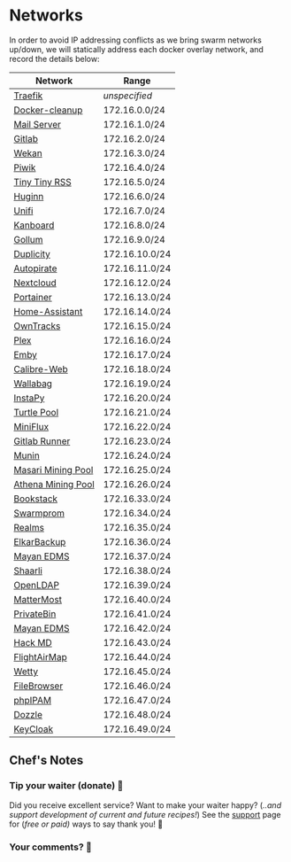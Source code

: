 # Networks

In order to avoid IP addressing conflicts as we bring swarm networks up/down, we will statically address each docker overlay network, and record the details below:

Network  | Range
--|--
[Traefik](https://geek-cookbook.funkypenguin.co.nz/ha-docker-swarm/traefik/)  | _unspecified_
[Docker-cleanup](https://geek-cookbook.funkypenguin.co.nz/ha-docker-swarm/docker-swarm-mode/#setup-automated-cleanup) | 172.16.0.0/24
[Mail Server](https://geek-cookbook.funkypenguin.co.nz/recipes/mail/)  | 172.16.1.0/24
[Gitlab](https://geek-cookbook.funkypenguin.co.nz/recipes/gitlab/) | 172.16.2.0/24
[Wekan](https://geek-cookbook.funkypenguin.co.nz/recipes/wekan/)  |  172.16.3.0/24
[Piwik](https://geek-cookbook.funkypenguin.co.nz/recipes/piwki/)  |  172.16.4.0/24
[Tiny Tiny RSS](https://geek-cookbook.funkypenguin.co.nz/recipes/tiny-tiny-rss/)  |  172.16.5.0/24
[Huginn](https://geek-cookbook.funkypenguin.co.nz/recipes/huginn/)  |  172.16.6.0/24
[Unifi](https://geek-cookbook.funkypenguin.co.nz/recipes/unifi/)  |  172.16.7.0/24
[Kanboard](https://geek-cookbook.funkypenguin.co.nz/recipes/kanboard/)  |  172.16.8.0/24
[Gollum](https://geek-cookbook.funkypenguin.co.nz/recipes/gollum/)  |  172.16.9.0/24
[Duplicity](https://geek-cookbook.funkypenguin.co.nz/recipes/duplicity/)  |  172.16.10.0/24
[Autopirate](https://geek-cookbook.funkypenguin.co.nz/recipes/autopirate/)  |  172.16.11.0/24
[Nextcloud](https://geek-cookbook.funkypenguin.co.nz/recipes/nextcloud/)  |  172.16.12.0/24
[Portainer](https://geek-cookbook.funkypenguin.co.nz/recipes/portainer/)  |  172.16.13.0/24
[Home-Assistant](https://geek-cookbook.funkypenguin.co.nz/recipes/home-assistant/)  |  172.16.14.0/24
[OwnTracks](https://geek-cookbook.funkypenguin.co.nz/recipes/owntracks/)  |  172.16.15.0/24
[Plex](https://geek-cookbook.funkypenguin.co.nz/recipes/plex/)  |  172.16.16.0/24
[Emby](https://geek-cookbook.funkypenguin.co.nz/recipes/emby/)  |  172.16.17.0/24
[Calibre-Web](https://geek-cookbook.funkypenguin.co.nz/recipes/calibre-web/)  |  172.16.18.0/24
[Wallabag](https://geek-cookbook.funkypenguin.co.nz/recipes/wallabag/)  |  172.16.19.0/24
[InstaPy](https://geek-cookbook.funkypenguin.co.nz/recipes/instapy/)  |  172.16.20.0/24
[Turtle Pool](https://geek-cookbook.funkypenguin.co.nz/recipes/turtle-pool/)  |  172.16.21.0/24
[MiniFlux](https://geek-cookbook.funkypenguin.co.nz/recipes/miniflux/)  |  172.16.22.0/24
[Gitlab Runner](https://geek-cookbook.funkypenguin.co.nz/recipes/gitlab-runner/)  |  172.16.23.0/24
[Munin](https://geek-cookbook.funkypenguin.co.nz/recipes/munin/)  |  172.16.24.0/24
[Masari Mining Pool](https://geek-cookbook.funkypenguin.co.nz/recipes/cryptonote-mining-pool/masari/)  |  172.16.25.0/24
[Athena Mining Pool](https://geek-cookbook.funkypenguin.co.nz/recipes/cryptonote-mining-pool/athena/)  |  172.16.26.0/24
[Bookstack](https://geek-cookbook.funkypenguin.co.nz/recipes/bookstack/)  |  172.16.33.0/24
[Swarmprom](https://geek-cookbook.funkypenguin.co.nz/recipes/swarmprom/)  |  172.16.34.0/24
[Realms](https://geek-cookbook.funkypenguin.co.nz/recipes/realms/)  |  172.16.35.0/24
[ElkarBackup](https://geek-cookbook.funkypenguin.co.nz/recipes/elkarbackp/)  |  172.16.36.0/24
[Mayan EDMS](https://geek-cookbook.funkypenguin.co.nz/recipes/realms/)  |  172.16.37.0/24
[Shaarli](https://geek-cookbook.funkypenguin.co.nz/recipes/shaarli/)  |  172.16.38.0/24
[OpenLDAP](https://geek-cookbook.funkypenguin.co.nz/recipes/openldap/)  |  172.16.39.0/24
[MatterMost](https://geek-cookbook.funkypenguin.co.nz/recipes/mattermost/)  |  172.16.40.0/24
[PrivateBin](https://geek-cookbook.funkypenguin.co.nz/recipes/privatebin/)  |  172.16.41.0/24
[Mayan EDMS](https://geek-cookbook.funkypenguin.co.nz/recipes/mayan-edms/)  |  172.16.42.0/24
[Hack MD](https://geek-cookbook.funkypenguin.co.nz/recipes/hackmd/)  |  172.16.43.0/24
[FlightAirMap](https://geek-cookbook.funkypenguin.co.nz/recipes/flightairmap/)  |172.16.44.0/24
[Wetty](https://geek-cookbook.funkypenguin.co.nz/recipes/wetty/)  |  172.16.45.0/24
[FileBrowser](https://geek-cookbook.funkypenguin.co.nz/recipes/filebrowser/)  |  172.16.46.0/24
[phpIPAM](https://geek-cookbook.funkypenguin.co.nz/recipes/phpipam/)  |  172.16.47.0/24
[Dozzle](https://geek-cookbook.funkypenguin.co.nz/recipes/dozzle/)  |  172.16.48.0/24
[KeyCloak](https://geek-cookbook.funkypenguin.co.nz/recipes/keycloak/)  |  172.16.49.0/24


## Chef's Notes

### Tip your waiter (donate) 👏

Did you receive excellent service? Want to make your waiter happy? (_..and support development of current and future recipes!_) See the [support](/support/) page for (_free or paid)_ ways to say thank you! 👏

### Your comments? 💬
